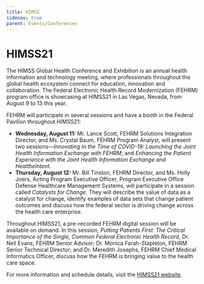 ```yaml
---
title: HIMSS
sidenav: true
parent: Events/Conferences
---
```

# HIMSS21

The HIMSS Global Health Conference and Exhibition is an annual health information and technology meeting, where professionals throughout the global health ecosystem connect for education, innovation and collaboration. The Federal Electronic Health Record Modernization (FEHRM) program office is showcasing at HIMSS21 in Las Vegas, Nevada, from August 9 to 13 this year.

FEHRM will participate in several sessions and have a booth in the Federal Pavilion throughout HIMSS21:

* **Wednesday, August 11:** Mr. Lance Scott, FEHRM Solutions Integration Director, and Ms. Crystal Baum, FEHRM Program Analyst, will present two sessions—*Innovating in the Time of COVID-19: Launching the Joint Health Information Exchange with FEHRM*; and *Enhancing the Patient Experience with the Joint Health Information Exchange and HealtheIntent*.
* **Thursday, August 12:** Mr. Bill Tinston, FEHRM Director, and Ms. Holly Joers, Acting Program Executive Officer, Program Executive Office Defense Healthcare Management Systems, will participate in a session called *Catalysts for Change*. They will describe the value of data as a catalyst for change, identify examples of data sets that change patient outcomes and discuss how the federal sector is driving change across the health care enterprise.

Throughout HIMSS21, a pre-recorded FEHRM digital session will be available on demand. In this session, *Putting Patients First: The Critical Importance of the Single, Common Federal Electronic Health Record,* Dr. Neil Evans, FEHRM Senior Advisor; Dr. Monica Farah-Stapleton, FEHRM Senior Technical Director; and Dr. Meredith Josephs, FEHRM Chief Medical Informatics Officer, discuss how the FEHRM is bringing value to the health care space.

For more information and schedule details, visit the [HIMSS21 website](https://www.himss.org/global-conference).